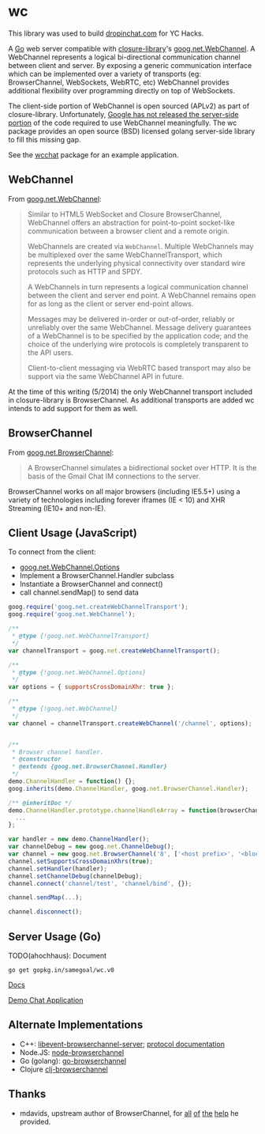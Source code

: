 wc
============

This library was used to build [dropinchat.com](https://news.ycombinator.com/item?id=8129397) for YC Hacks.

A [Go](http://golang.org/) web server compatible with
[closure-library](https://github.com/google/closure-library)'s
[goog.net.WebChannel](https://github.com/google/closure-library/blob/master/closure/goog/labs/net/webchannel.js).
A WebChannel represents a logical bi-directional communication channel between
client and server. By exposing a generic communication interface which can be
implemented over a variety of transports (eg: BrowserChannel, WebSockets,
WebRTC, etc) WebChannel provides additional flexibility over programming
directly on top of WebSockets.

The client-side portion of WebChannel is open sourced (APLv2) as part of
closure-library. Unfortunately, [Google has not released the server-side
portion](http://books.google.com/books?id=p7uyWPcVGZsC&pg=PA179) of the
code required to use WebChannel meaningfully. The wc package provides an
open source (BSD) licensed golang server-side library to fill this missing gap.

See the [wcchat](https://github.com/samegoal/wcchat) package for an example
application.

WebChannel
----------

From [goog.net.WebChannel](https://github.com/google/closure-library/blob/master/closure/goog/labs/net/webchannel.js#L16):

> Similar to HTML5 WebSocket and Closure BrowserChannel, WebChannel
> offers an abstraction for point-to-point socket-like communication between
> a browser client and a remote origin.
>
> WebChannels are created via <code>WebChannel</code>. Multiple WebChannels
> may be multiplexed over the same WebChannelTransport, which represents
> the underlying physical connectivity over standard wire protocols
> such as HTTP and SPDY.
>
> A WebChannels in turn represents a logical communication channel between
> the client and server end point. A WebChannel remains open for
> as long as the client or server end-point allows.
>
> Messages may be delivered in-order or out-of-order, reliably or unreliably
> over the same WebChannel. Message delivery guarantees of a WebChannel is
> to be specified by the application code; and the choice of the
> underlying wire protocols is completely transparent to the API users.
>
> Client-to-client messaging via WebRTC based transport may also be support
> via the same WebChannel API in future.

At the time of this writing (5/2014) the only WebChannel transport included
in closure-library is BrowserChannel. As additional transports are added
wc intends to add support for them as well.

BrowserChannel
--------------

From [goog.net.BrowserChannel](https://github.com/google/closure-library/blob/master/closure/goog/net/browserchannel.js#L16):

> A BrowserChannel simulates a bidirectional socket over HTTP. It is the
> basis of the Gmail Chat IM connections to the server.

BrowserChannel works on all major browsers (including IE5.5+) using a variety
of technologies including forever iframes (IE < 10) and XHR Streaming (IE10+
and non-IE).

Client Usage (JavaScript)
-------------------------

To connect from the client:

  * [goog.net.WebChannel.Options](https://github.com/google/closure-library/blob/master/closure/goog/labs/net/webchannel.js#L63)
  * Implement a BrowserChannel.Handler subclass
  * Instantiate a BrowserChannel and connect()
  * call channel.sendMap() to send data

```javascript
goog.require('goog.net.createWebChannelTransport');
goog.require('goog.net.WebChannel');

/**
 * @type {!goog.net.WebChannelTransport}
 */
var channelTransport = goog.net.createWebChannelTransport();

/**
 * @type {!goog.net.WebChannel.Options}
 */
var options = { supportsCrossDomainXhr: true };

/**
 * @type {!goog.net.WebChannel}
 */
var channel = channelTransport.createWebChannel('/channel', options);


/**
 * Browser channel handler.
 * @constructor
 * @extends {goog.net.BrowserChannel.Handler}
 */
demo.ChannelHandler = function() {};
goog.inherits(demo.ChannelHandler, goog.net.BrowserChannel.Handler);

/** @inheritDoc */
demo.ChannelHandler.prototype.channelHandleArray = function(browserChannel, array) {
  ...
};

var handler = new demo.ChannelHandler();
var channelDebug = new goog.net.ChannelDebug();
var channel = new goog.net.BrowserChannel('8', ['<host prefix>', '<blocked prefix>']);
channel.setSupportsCrossDomainXhrs(true);
channel.setHandler(handler);
channel.setChannelDebug(channelDebug);
channel.connect('channel/test', 'channel/bind', {});

channel.sendMap(...);

channel.disconnect();
```

Server Usage (Go)
-----------------

TODO(ahochhaus): Document

```
go get gopkg.in/samegoal/wc.v0
```

[Docs](http://godoc.org/gopkg.in/samegoal/wc.v0)

[Demo Chat Application](https://github.com/samegoal/wcchat)

Alternate Implementations
-------------------------

  * C++: [libevent-browserchannel-server](https://code.google.com/p/libevent-browserchannel-server/);
    [protocol documentation](https://code.google.com/p/libevent-browserchannel-server/wiki/BrowserChannelProtocol)
  * Node.JS: [node-browserchannel](https://github.com/josephg/node-browserchannel/)
  * Go (golang): [go-browserchannel](https://github.com/MathieuTurcotte/go-browserchannel)
  * Clojure [clj-browserchannel](https://github.com/thegeez/clj-browserchannel)

Thanks
------

  * mdavids, upstream author of BrowserChannel, for [all](https://groups.google.com/forum/?fromgroups#!topic/closure-library-discuss/0xy-2yPyUII)
  [of](https://groups.google.com/forum/?fromgroups#!topic/closure-library-discuss/b4q1JfrBkjI)
  [the](https://groups.google.com/forum/#!msg/closure-library-discuss/F1mtsUK1NIM/GsrAU7KfS8cJ)
  [help](https://groups.google.com/forum/?fromgroups#!topic/closure-library-discuss/BRs3JSwm3Dc)
  he provided.
